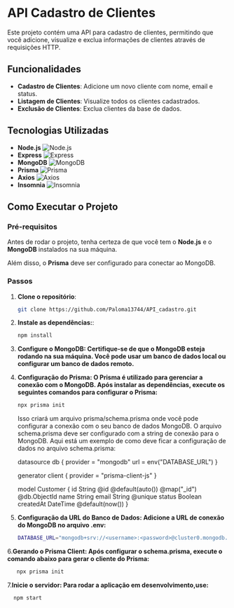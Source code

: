# API Cadastro de Clientes

Este projeto contém uma API para cadastro de clientes, permitindo que você adicione, visualize e exclua informações de clientes através de requisições HTTP.

## Funcionalidades

- **Cadastro de Clientes**: Adicione um novo cliente com nome, email e status.
- **Listagem de Clientes**: Visualize todos os clientes cadastrados.
- **Exclusão de Clientes**: Exclua clientes da base de dados.

## Tecnologias Utilizadas

- **Node.js** ![Node.js](https://img.shields.io/badge/Node.js-339933?style=flat&logo=node.js&logoColor=white)
- **Express** ![Express](https://img.shields.io/badge/Express-000000?style=flat&logo=express&logoColor=white)
- **MongoDB** ![MongoDB](https://img.shields.io/badge/MongoDB-47A248?style=flat&logo=mongodb&logoColor=white)
- **Prisma** ![Prisma](https://img.shields.io/badge/Prisma-2D3748?style=flat&logo=prisma&logoColor=white)
- **Axios** ![Axios](https://img.shields.io/badge/Axios-5A29E4?style=flat&logo=axios&logoColor=white)
- **Insomnia** ![Insomnia](https://img.shields.io/badge/Insomnia-4000BF?style=flat&logo=insomnia&logoColor=white)

## Como Executar o Projeto

### Pré-requisitos

Antes de rodar o projeto, tenha certeza de que você tem o **Node.js** e o **MongoDB** instalados na sua máquina.

Além disso, o **Prisma** deve ser configurado para conectar ao MongoDB.

### Passos

1. **Clone o repositório**:
   ```bash
   git clone https://github.com/Paloma13744/API_cadastro.git
   ```

2. **Instale as dependências:**:
   ```bash
   npm install
   ```

3. **Configure o MongoDB: Certifique-se de que o MongoDB esteja rodando na sua máquina. Você pode usar um banco de dados local ou configurar um banco de dados remoto.**

4. **Configuração do Prisma: O Prisma é utilizado para gerenciar a conexão com o MongoDB. Após instalar as dependências, execute os seguintes comandos para configurar o Prisma:**
   ```bash
   npx prisma init
   ```
   
   Isso criará um arquivo prisma/schema.prisma onde você pode configurar a conexão com o seu banco de dados MongoDB. 
   O arquivo schema.prisma deve ser configurado com a string de conexão para o MongoDB. 
   Aqui está um exemplo de como deve ficar a configuração de dados no arquivo schema.prisma:
   
   datasource db {
     provider = "mongodb"
     url      = env("DATABASE_URL")
   }
   
   generator client {
     provider = "prisma-client-js"
   }
   
   model Customer {
     id        String @id @default(auto()) @map("_id") @db.ObjectId
     name      String
     email     String @unique
     status    Boolean
     createdAt DateTime @default(now())
   }


5. **Configuração da URL do Banco de Dados: Adicione a URL de conexão do MongoDB no arquivo .env:**
   ```bash
   DATABASE_URL="mongodb+srv://<username>:<password>@cluster0.mongodb.net/mydb?retryWrites=true&w=majority"
   ```

6.**Gerando o Prisma Client: Após configurar o schema.prisma, execute o comando abaixo para gerar o cliente do Prisma:**
   ```bash
      npx prisma init
   ```

7.**Inicie o servidor: Para rodar a aplicação em desenvolvimento,use:**
   ```bash
     npm start
   ```


   
   
